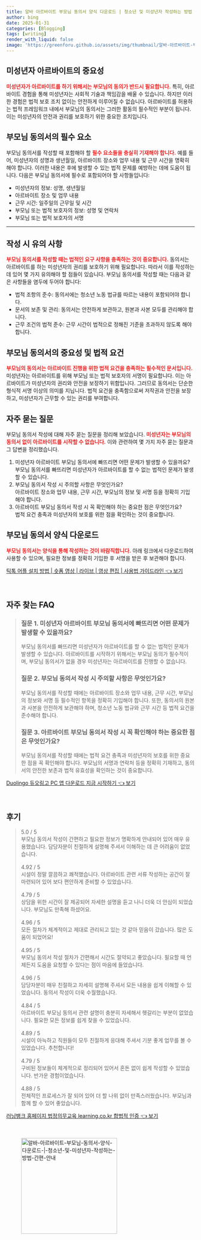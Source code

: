 ```yaml
---
title: 알바 아르바이트 부모님 동의서 양식 다운로드 | 청소년 및 미성년자 작성하는 방법 간편 안내
author: bing
date: 2025-01-31
categories: [Blogging]
tags: [writing]
render_with_liquid: false
image: 'https://greenforu.github.io/assets/img/thumbnail/알바-아르바이트-부모님-동의서-양식-다운로드-|-청소년-및-미성년자-작성하는-방법-간편-안내.webp'
---
```



<h2 id='미성년자 아르바이트의 중요성'>미성년자 아르바이트의 중요성</h2>

<p><b><span style="color: #ee2323;">미성년자가 아르바이트를 하기 위해서는 부모님의 동의가 반드시 필요합니다.</span></b> 특히, 아르바이트 경험을 통해 미성년자는 사회적 기술과 책임감을 배울 수 있습니다. 하지만 이러한 경험은 법적 보호 조치 없이는 안전하게 이루어질 수 없습니다. 아르바이트를 허용하는 법적 프레임워크 내에서 부모님의 동의서는 그러한 활동의 필수적인 부분이 됩니다. 이는 미성년자의 안전과 권리를 보호하기 위한 중요한 조치입니다.</p>

<h2 id='부모님 동의서의 필수 요소'>부모님 동의서의 필수 요소</h2>

<p>부모님 동의서를 작성할 때 포함해야 할 <b><span style="color: #ee2323;">필수 요소들을 충실히 기재해야 합니다.</span></b> 예를 들어, 미성년자의 성명과 생년월일, 아르바이트 장소와 업무 내용 및 근무 시간을 명확히 해야 합니다. 이러한 내용은 후에 발생할 수 있는 법적 문제를 예방하는 데에 도움이 됩니다. 다음은 부모님 동의서에 필수로 포함되어야 할 사항들입니다:</p>

<ul>
    <li>미성년자의 정보: 성명, 생년월일</li>
    <li>아르바이트 장소 및 업무 내용</li>
    <li>근무 시간: 일주일의 근무일 및 시간</li>
    <li>부모님 또는 법적 보호자의 정보: 성명 및 연락처</li>
    <li>부모님 또는 법적 보호자의 서명</li>
</ul>

<hr />

<h2 id='작성 시 유의 사항'>작성 시 유의 사항</h2>

<p><b><span style="color: #ee2323;">부모님 동의서를 작성할 때는 법적인 요구 사항을 충족하는 것이 중요합니다.</span></b> 동의서는 아르바이트를 하는 미성년자의 권리를 보호하기 위해 필요합니다. 따라서 이를 작성하는 데 있어 몇 가지 유의해야 할 점들이 있습니다. 부모님 동의서를 작성할 때는 다음과 같은 사항들을 염두에 두어야 합니다:</p>

<ul>
    <li>법적 조항의 준수: 동의서에는 청소년 노동 법규를 따르는 내용이 포함되어야 합니다.</li>
    <li>문서의 보존 및 관리: 동의서는 안전하게 보관하고, 원본과 사본 모두를 관리해야 합니다.</li>
    <li>근무 조건의 법적 준수: 근무 시간이 법적으로 정해진 기준을 초과하지 않도록 해야 합니다.</li>
</ul>

<h2 id='부모님 동의서의 중요성 및 법적 요건'>부모님 동의서의 중요성 및 법적 요건</h2>

<p><b><span style="color: #ee2323;">부모님의 동의서는 아르바이트 진행을 위한 법적 요건을 충족하는 필수적인 문서입니다.</span></b> 미성년자는 아르바이트를 위해 부모님 또는 법적 보호자의 서명이 필요합니다. 이는 아르바이트가 미성년자의 권리와 안전을 보장하기 위함입니다. 그러므로 동의서는 단순한 형식적 서명 이상의 의미를 지닙니다. 법적 요건을 충족함으로써 저작권과 안전을 보장하고, 미성년자가 근무할 수 있는 권리를 부여합니다.</p>

<h2 id='자주 묻는 질문'>자주 묻는 질문</h2>

<p>부모님 동의서 작성에 대해 자주 묻는 질문을 정리해 보았습니다. <b><span style="color: #ee2323;">미성년자는 부모님의 동의서 없이 아르바이트를 시작할 수 없습니다.</span></b> 이와 관련하여 몇 가지 자주 묻는 질문과 그 답변을 정리했습니다.</p>

<ol>
    <li>미성년자 아르바이트 부모님 동의서에 빠뜨리면 어떤 문제가 발생할 수 있을까요? <br>부모님 동의서를 빠뜨리면 미성년자가 아르바이트를 할 수 없는 법적인 문제가 발생할 수 있습니다.</li>
    <li>부모님 동의서 작성 시 주의할 사항은 무엇인가요? <br>아르바이트 장소와 업무 내용, 근무 시간, 부모님의 정보 및 서명 등을 정확히 기입해야 합니다.</li>
    <li>아르바이트 부모님 동의서 작성 시 꼭 확인해야 하는 중요한 점은 무엇인가요? <br>법적 요건 충족과 미성년자의 보호를 위한 점을 확인하는 것이 중요합니다.</li>
</ol>

<h2 id='부모님 동의서 양식 다운로드'>부모님 동의서 양식 다운로드</h2>

<p><b><span style="color: #ee2323;">부모님 동의서는 양식을 통해 작성하는 것이 바람직합니다.</span></b> 아래 링크에서 다운로드하여 사용할 수 있으며, 필요한 정보를 정확히 기입한 후 서명을 받은 후 보관해야 합니다.</p>

<p><a class="click-button" title="틱톡 어플 설치 방법 | 숏폼 영상 | 라이브 | 영상 편집 | 사용법 가이드라인" href="https://greenforu.github.io/posts/%ED%8B%B1%ED%86%A1-%EC%96%B4%ED%94%8C-%EC%84%A4%EC%B9%98-%EB%B0%A9%EB%B2%95-%EC%88%8F%ED%8F%BC-%EC%98%81%EC%83%81-%EB%9D%BC%EC%9D%B4%EB%B8%8C-%EC%98%81%EC%83%81-%ED%8E%B8%EC%A7%91-%EC%82%AC%EC%9A%A9%EB%B2%95-%EA%B0%80%EC%9D%B4%EB%93%9C%EB%9D%BC%EC%9D%B8/" rel="dofollow">틱톡 어플 설치 방법 | 숏폼 영상 | 라이브 | 영상 편집 | 사용법 가이드라인 👈 보기</a></p><br>
<h2 id='자주_찾는_FAQ'>자주 찾는 FAQ</h2>
<div itemscope="" itemtype="https://schema.org/FAQPage"> 
<blockquote> 
<div itemscope="" itemprop="mainEntity" itemtype="https://schema.org/Question"> 
<h3 itemprop="name">질문 1. 미성년자 아르바이트 부모님 동의서에 빠뜨리면 어떤 문제가 발생할 수 있을까요?</h3> 
<div itemscope="" itemprop="acceptedAnswer" itemtype="https://schema.org/Answer"> 
<span itemprop="text"> 
<p>부모님 동의서를 빠뜨리면 미성년자가 아르바이트를 할 수 없는 법적인 문제가 발생할 수 있습니다. 아르바이트를 시작하기 위해서는 부모님 동의가 필수적이며, 부모님 동의서가 없을 경우 미성년자는 아르바이트를 진행할 수 없습니다.</p> 
</span> 
</div> 
</div> 

<div itemscope="" itemprop="mainEntity" itemtype="https://schema.org/Question"> 
<h3 itemprop="name">질문 2. 부모님 동의서 작성 시 주의할 사항은 무엇인가요?</h3> 
<div itemscope="" itemprop="acceptedAnswer" itemtype="https://schema.org/Answer"> 
<span itemprop="text"> 
<p>부모님 동의서를 작성할 때에는 아르바이트 장소와 업무 내용, 근무 시간, 부모님의 정보와 서명 등 필수적인 항목을 정확히 기입해야 합니다. 또한, 동의서의 원본과 사본을 안전하게 보관해야 하며, 청소년 노동 법규와 근무 시간 등 법적 요건을 준수해야 합니다.</p> 
</span> 
</div> 
</div> 

<div itemscope="" itemprop="mainEntity" itemtype="https://schema.org/Question"> 
<h3 itemprop="name">질문 3. 아르바이트 부모님 동의서 작성 시 꼭 확인해야 하는 중요한 점은 무엇인가요?</h3> 
<div itemscope="" itemprop="acceptedAnswer" itemtype="https://schema.org/Answer"> 
<span itemprop="text"> 
<p>부모님 동의서를 작성할 때에는 법적 요건 충족과 미성년자의 보호를 위한 중요한 점을 꼭 확인해야 합니다. 부모님의 서명과 연락처 등을 정확히 기재하고, 동의서의 안전한 보존과 법적 유효성을 확인하는 것이 중요합니다.</p> 
</span> 
</div> 
</div> 
</blockquote> 
</div>
<p><a class="click-button" title="Duolingo 듀오링고 PC 앱 다운로드 지금 시작하기" href="https://greenforu.github.io/posts/Duolingo-%EB%93%80%EC%98%A4%EB%A7%81%EA%B3%A0-PC-%EC%95%B1-%EB%8B%A4%EC%9A%B4%EB%A1%9C%EB%93%9C-%EC%A7%80%EA%B8%88-%EC%8B%9C%EC%9E%91%ED%95%98%EA%B8%B0/" rel="dofollow">Duolingo 듀오링고 PC 앱 다운로드 지금 시작하기 👈 보기</a></p><br>
<h2 id='후기'>후기</h2>
<div itemscope itemtype="https://schema.org/Product">
  <blockquote>
  <div itemprop="review" itemscope itemtype="https://schema.org/Review">
      <div itemprop="reviewRating" itemscope itemtype="https://schema.org/Rating"> <span itemprop="ratingValue">5.0</span> / <span itemprop="bestRating">5</span> </div>
      <span itemprop="reviewBody">부모님 동의서 작성이 간편하고 필요한 정보가 명확하게 안내되어 있어 매우 유용했습니다. 담당자분이 친절하게 설명해 주셔서 이해하는 데 큰 어려움이 없었습니다.</span>
  </div>
  <br>
  <div itemprop="review" itemscope itemtype="https://schema.org/Review">
      <div itemprop="reviewRating" itemscope itemtype="https://schema.org/Rating"> <span itemprop="ratingValue">4.92</span> / <span itemprop="bestRating">5</span> </div>
      <span itemprop="reviewBody">시설이 정말 깔끔하고 쾌적했습니다. 아르바이트 관련 서류 작성하는 공간이 잘 마련되어 있어 보다 편안하게 준비할 수 있었습니다.</span>
  </div>
  <br>
  <div itemprop="review" itemscope itemtype="https://schema.org/Review">
      <div itemprop="reviewRating" itemscope itemtype="https://schema.org/Rating"> <span itemprop="ratingValue">4.79</span> / <span itemprop="bestRating">5</span> </div>
      <span itemprop="reviewBody">상담을 위한 시간이 잘 제공되어 자세한 설명을 듣고 나니 더욱 더 안심이 되었습니다. 부모님도 만족해 하셨어요.</span>
  </div>
  <br>
  <div itemprop="review" itemscope itemtype="https://schema.org/Review">
      <div itemprop="reviewRating" itemscope itemtype="https://schema.org/Rating"> <span itemprop="ratingValue">4.96</span> / <span itemprop="bestRating">5</span> </div>
      <span itemprop="reviewBody">모든 절차가 체계적이고 제대로 관리되고 있는 것 같아 믿음이 갔습니다. 많은 도움이 되었어요!</span>
  </div>
  <br>
  <div itemprop="review" itemscope itemtype="https://schema.org/Review">
      <div itemprop="reviewRating" itemscope itemtype="https://schema.org/Rating"> <span itemprop="ratingValue">4.95</span> / <span itemprop="bestRating">5</span> </div>
      <span itemprop="reviewBody">부모님 동의서 작성 절차가 간편해서 시간도 절약되고 좋았습니다. 필요할 때 언제든지 도움을 요청할 수 있다는 점이 마음에 들었습니다.</span>
  </div>
  <br>
  <div itemprop="review" itemscope itemtype="https://schema.org/Review">
      <div itemprop="reviewRating" itemscope itemtype="https://schema.org/Rating"> <span itemprop="ratingValue">4.96</span> / <span itemprop="bestRating">5</span> </div>
      <span itemprop="reviewBody">담당자분이 매우 친절하고 자세히 설명해 주셔서 모든 내용을 쉽게 이해할 수 있었습니다. 동의서 작성이 더욱 수월했습니다.</span>
  </div>
  <br>
  <div itemprop="review" itemscope itemtype="https://schema.org/Review">
      <div itemprop="reviewRating" itemscope itemtype="https://schema.org/Rating"> <span itemprop="ratingValue">4.84</span> / <span itemprop="bestRating">5</span> </div>
      <span itemprop="reviewBody">아르바이트 부모님 동의서 관련 설명이 충분히 자세해서 헷갈리는 부분이 없었습니다. 필요한 모든 정보를 쉽게 찾을 수 있었습니다.</span>
  </div>
  <br>
  <div itemprop="review" itemscope itemtype="https://schema.org/Review">
      <div itemprop="reviewRating" itemscope itemtype="https://schema.org/Rating"> <span itemprop="ratingValue">4.89</span> / <span itemprop="bestRating">5</span> </div>
      <span itemprop="reviewBody">시설이 아늑하고 직원들이 모두 친절하게 응대해 주셔서 기분 좋게 업무를 볼 수 있었습니다. 추천합니다!</span>
  </div>
  <br>
  <div itemprop="review" itemscope itemtype="https://schema.org/Review">
      <div itemprop="reviewRating" itemscope itemtype="https://schema.org/Rating"> <span itemprop="ratingValue">4.79</span> / <span itemprop="bestRating">5</span> </div>
      <span itemprop="reviewBody">구비된 정보들이 체계적으로 정리되어 있어서 혼돈 없이 쉽게 작성할 수 있었습니다. 반가운 경험이었습니다.</span>
  </div>
  <br>
  <div itemprop="review" itemscope itemtype="https://schema.org/Review">
      <div itemprop="reviewRating" itemscope itemtype="https://schema.org/Rating"> <span itemprop="ratingValue">4.88</span> / <span itemprop="bestRating">5</span> </div>
      <span itemprop="reviewBody">전체적인 프로세스가 잘 되어 있어 더 할 나위 없이 만족스러웠습니다. 부모님과 함께 할 수 있어 좋았습니다.</span>
  </div>
  </blockquote>
</div>
<p><a class="click-button" title="러닝뱅크 홈페이지 법정의무교육 learning.co.kr 합법적 인증" href="https://greenforu.github.io/posts/%EB%9F%AC%EB%8B%9D%EB%B1%85%ED%81%AC-%ED%99%88%ED%8E%98%EC%9D%B4%EC%A7%80-%EB%B2%95%EC%A0%95%EC%9D%98%EB%AC%B4%EA%B5%90%EC%9C%A1-learning.co.kr-%ED%95%A9%EB%B2%95%EC%A0%81-%EC%9D%B8%EC%A6%9D/" rel="dofollow">러닝뱅크 홈페이지 법정의무교육 learning.co.kr 합법적 인증 👈 보기</a></p><br>
<figure class="image"><img src="https://greenforu.github.io/assets/img/thumbnail/알바-아르바이트-부모님-동의서-양식-다운로드-|-청소년-및-미성년자-작성하는-방법-간편-안내.webp" alt="알바-아르바이트-부모님-동의서-양식-다운로드-|-청소년-및-미성년자-작성하는-방법-간편-안내" width="256" height="256"></figure>